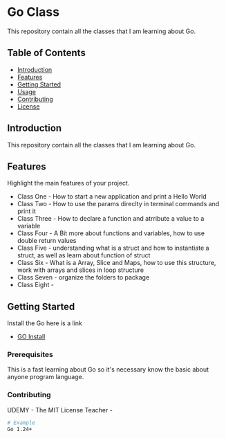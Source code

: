 # Go Class

This repository contain all the classes that I am learning about Go.

## Table of Contents

- [Introduction](#introduction)
- [Features](#features)
- [Getting Started](#getting-started)
- [Usage](#usage)
- [Contributing](#contributing)
- [License](#license)

## Introduction

This repository contain all the classes that I am learning about Go.

## Features

Highlight the main features of your project.

- Class One  -  How to start a new application and print a  Hello World
- Class Two - How to use the params direclty in terminal commands and print it
- Class Three - How to declare a function and atrribute a value to a variable
- Class Four - A Bit more about functions and variables, how to use double return values
- Class Five - understanding what is a struct and how to instantiate a struct,  as well as learn about function of struct
- Class Six - What is a Array, Slice and Maps, how to use this structure, work with arrays and slices in loop structure
- Class Seven - organize the folders to package
- Class Eight -


## Getting Started

Install the Go here is a link 

- [GO Install](https://go.dev/dl/)

### Prerequisites

This is a fast learning about Go so it's necessary know the basic about anyone program language.

### Contributing

 UDEMY - The MIT License
 Teacher - 


```bash
# Example
Go 1.24+

````